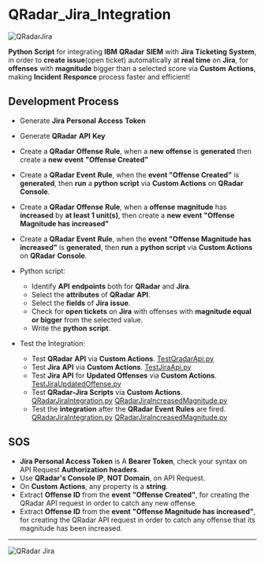 # QRadar_Jira_Integration
![QRadarJira](https://github.com/Mpak1996/QRadar_Jira_Integration/assets/51766689/4a5ad030-a2eb-4cf9-a2a0-7965e66d0ace)


**Python** **Script** for integrating **IBM** **QRadar** **SIEM** with **Jira** **Ticketing** **System**, in order to **create** **issue**(open ticket) automatically at **real time** on **Jira**, for **offenses** with **magnitude** bigger than a selected score via **Custom** **Actions**, making **Incident** **Responce** process faster and efficient!

## Development Process

* Generate **Jira** **Personal** **Access** **Token**
* Generate **QRadar** **API** **Key**
* Create a **QRadar** **Offense** **Rule**, when a **new** **offense** is **generated** then create a **new** **event** **"Offense Created"**
* Create a **QRadar** **Event** **Rule**, when the **event "Offense Created"** is **generated**, then **run** a **python script** via **Custom Actions** on **QRadar** **Console**.
* Create a **QRadar** **Offense** **Rule**, when a **offense** **magnitude** has **increased** by **at least 1 unit(s)**, then create a **new** **event** **"Offense Magnitude has increased"**
* Create a **QRadar** **Event** **Rule**, when the **event "Offense Magnitude has increased"** is **generated**, then **run** a **python script** via **Custom Actions** on **QRadar** **Console**.
* Python script:
  
    * Identify **API** **endpoints** both for **QRadar** and **Jira**.
	* Select the **attributes** of **QRadar** **API**.
 	* Select the **fields** of **Jira** **issue**.
  	* Check for **open tickets** on **Jira** with offenses with **magnitude equal or bigger** from the selected value. 
	* Write the **python** **script**.
* Test the Integration:
  
    * Test **QRadar** **API** via **Custom Actions**.  [TestQradarApi.py](https://github.com/Mpak1996/QRadar_Jira_Integration/blob/main/TestQradarApi.py)
  	* Test **Jira** **API** via **Custom Actions**. [TestJiraApi.py](https://github.com/Mpak1996/QRadar_Jira_Integration/blob/main/TestJiraApi.py)
    * Test **Jira** **API** for **Updated Offenses** via **Custom Actions**. [TestJiraUpdatedOffense.py](https://github.com/Mpak1996/QRadar_Jira_Integration/blob/main/TestJiraUpdatedOffense.py) 
  	* Test **QRadar-Jira Scripts** via **Custom Actions**. [QRadarJiraIntegration.py](https://github.com/Mpak1996/QRadar_Jira_Integration/blob/main/QRadarJiraIntegration.py)  [QRadarJiraIncreasedMagnitude.py](https://github.com/Mpak1996/QRadar_Jira_Integration/blob/main/QRadarJiraIncreasedMagnitude.py) 
  	* Test the **integration** after the **QRadar** **Event** **Rules** are fired. [QRadarJiraIntegration.py](https://github.com/Mpak1996/QRadar_Jira_Integration/blob/main/QRadarJiraIntegration.py)  [QRadarJiraIncreasedMagnitude.py](https://github.com/Mpak1996/QRadar_Jira_Integration/blob/main/QRadarJiraIncreasedMagnitude.py)
 
## **SOS**

  * **Jira Personal Access Token** is A **Bearer Token**, check your syntax on API Request **Authorization headers**.
  * Use **QRadar's Console IP**, **NOT Domain**, on API Request.
  * On **Custom** **Actions**, any property is a **string**.
  * Extract **Offense ID** from the **event** **"Offense Created"**, for creating the QRadar API request in order to catch any new offense.
  * Extract **Offense ID** from the **event** **"Offense Magnitude has increased"**, for creating the QRadar API request in order to catch any offense that its magnitude has been increased.
---


![QRadar Jira](https://github.com/b4k0/QRadar_Jira_Integration/assets/51766689/4c79ff3a-792a-4d4b-8910-3fc003c7f4da)



